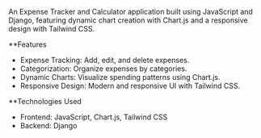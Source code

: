 An Expense Tracker and Calculator application built using JavaScript and Django, featuring dynamic chart creation with Chart.js and a responsive design with Tailwind CSS.

**Features

- Expense Tracking: Add, edit, and delete expenses.
- Categorization: Organize expenses by categories.
- Dynamic Charts: Visualize spending patterns using Chart.js.
- Responsive Design: Modern and responsive UI with Tailwind CSS.

**Technologies Used

- Frontend: JavaScript, Chart.js, Tailwind CSS
- Backend: Django
